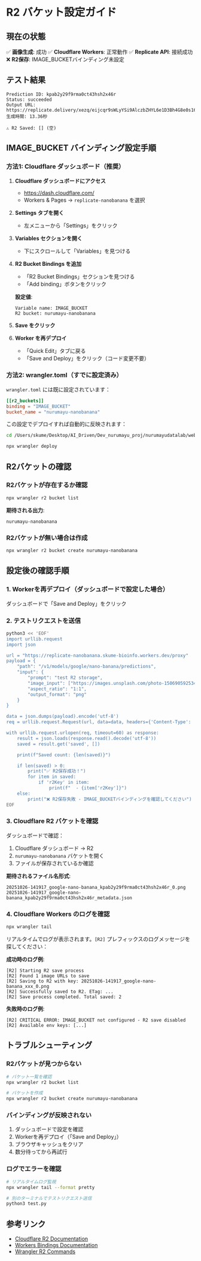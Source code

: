 # R2 バケット設定ガイド

## 現在の状態

✅ **画像生成**: 成功
✅ **Cloudflare Workers**: 正常動作
✅ **Replicate API**: 接続成功
❌ **R2保存**: IMAGE_BUCKETバインディング未設定

## テスト結果

```
Prediction ID: kpab2y29f9rma0ct43hsh2x46r
Status: succeeded
Output URL: https://replicate.delivery/xezq/eijcqr9sWLyYSi9AlczbZHYL6e1D3Bh4G8e0s16f0UCOfvXsC/tmpeife8dwi.png
生成時間: 13.36秒

⚠️ R2 Saved: [] (空)
```

## IMAGE_BUCKET バインディング設定手順

### 方法1: Cloudflare ダッシュボード（推奨）

1. **Cloudflare ダッシュボードにアクセス**
   - https://dash.cloudflare.com/
   - Workers & Pages → `replicate-nanobanana` を選択

2. **Settings タブを開く**
   - 左メニューから「Settings」をクリック

3. **Variables セクションを開く**
   - 下にスクロールして「Variables」を見つける

4. **R2 Bucket Bindings を追加**
   - 「R2 Bucket Bindings」セクションを見つける
   - 「Add binding」ボタンをクリック

   **設定値**:
   ```
   Variable name: IMAGE_BUCKET
   R2 bucket: nurumayu-nanobanana
   ```

5. **Save をクリック**

6. **Worker を再デプロイ**
   - 「Quick Edit」タブに戻る
   - 「Save and Deploy」をクリック（コード変更不要）

### 方法2: wrangler.toml（すでに設定済み）

`wrangler.toml` には既に設定されています：

```toml
[[r2_buckets]]
binding = "IMAGE_BUCKET"
bucket_name = "nurumayu-nanobanana"
```

この設定でデプロイすれば自動的に反映されます：

```bash
cd /Users/skume/Desktop/AI_Driven/Dev_nurumayu_proj/nurumayudatalab/webtool-image-transformation-tracking

npx wrangler deploy
```

## R2バケットの確認

### R2バケットが存在するか確認

```bash
npx wrangler r2 bucket list
```

**期待される出力**:
```
nurumayu-nanobanana
```

### R2バケットが無い場合は作成

```bash
npx wrangler r2 bucket create nurumayu-nanobanana
```

## 設定後の確認手順

### 1. Workerを再デプロイ（ダッシュボードで設定した場合）

ダッシュボードで「Save and Deploy」をクリック

### 2. テストリクエストを送信

```bash
python3 << 'EOF'
import urllib.request
import json

url = "https://replicate-nanobanana.skume-bioinfo.workers.dev/proxy"
payload = {
    "path": "/v1/models/google/nano-banana/predictions",
    "input": {
        "prompt": "test R2 storage",
        "image_input": ["https://images.unsplash.com/photo-1506905925346-21bda4d32df4"],
        "aspect_ratio": "1:1",
        "output_format": "png"
    }
}

data = json.dumps(payload).encode('utf-8')
req = urllib.request.Request(url, data=data, headers={'Content-Type': 'application/json'})

with urllib.request.urlopen(req, timeout=60) as response:
    result = json.loads(response.read().decode('utf-8'))
    saved = result.get('saved', [])

    print(f"Saved count: {len(saved)}")

    if len(saved) > 0:
        print("✅ R2保存成功！")
        for item in saved:
            if 'r2Key' in item:
                print(f"  - {item['r2Key']}")
    else:
        print("❌ R2保存失敗 - IMAGE_BUCKETバインディングを確認してください")
EOF
```

### 3. Cloudflare R2 バケットを確認

ダッシュボードで確認：
1. Cloudflare ダッシュボード → R2
2. `nurumayu-nanobanana` バケットを開く
3. ファイルが保存されているか確認

**期待されるファイル名形式**:
```
20251026-141917_google-nano-banana_kpab2y29f9rma0ct43hsh2x46r_0.png
20251026-141917_google-nano-banana_kpab2y29f9rma0ct43hsh2x46r_metadata.json
```

### 4. Cloudflare Workers のログを確認

```bash
npx wrangler tail
```

リアルタイムでログが表示されます。`[R2]` プレフィックスのログメッセージを探してください：

**成功時のログ例**:
```
[R2] Starting R2 save process
[R2] Found 1 image URLs to save
[R2] Saving to R2 with key: 20251026-141917_google-nano-banana_xxx_0.png
[R2] Successfully saved to R2. ETag: ...
[R2] Save process completed. Total saved: 2
```

**失敗時のログ例**:
```
[R2] CRITICAL ERROR: IMAGE_BUCKET not configured - R2 save disabled
[R2] Available env keys: [...]
```

## トラブルシューティング

### R2バケットが見つからない

```bash
# バケット一覧を確認
npx wrangler r2 bucket list

# バケットを作成
npx wrangler r2 bucket create nurumayu-nanobanana
```

### バインディングが反映されない

1. ダッシュボードで設定を確認
2. Workerを再デプロイ（「Save and Deploy」）
3. ブラウザキャッシュをクリア
4. 数分待ってから再試行

### ログでエラーを確認

```bash
# リアルタイムログ監視
npx wrangler tail --format pretty

# 別のターミナルでテストリクエスト送信
python3 test.py
```

## 参考リンク

- [Cloudflare R2 Documentation](https://developers.cloudflare.com/r2/)
- [Workers Bindings Documentation](https://developers.cloudflare.com/workers/platform/bindings/)
- [Wrangler R2 Commands](https://developers.cloudflare.com/workers/wrangler/commands/#r2)
